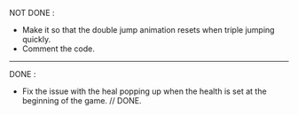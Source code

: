NOT DONE :

- Make it so that the double jump animation resets when triple jumping quickly.
- Comment the code.

-----------------------------------------------------------------------------------------------------------------------
DONE :
	
- Fix the issue with the heal popping up when the health is set at the beginning of the game. // DONE.
